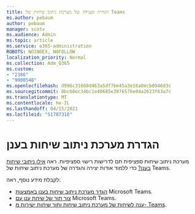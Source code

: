 ```yaml
---
title: הגדרה ופעילה של מערכת ניתוב שיחות של Teams
ms.author: pebaum
author: pebaum
manager: scotv
ms.audience: Admin
ms.topic: article
ms.service: o365-administration
ROBOTS: NOINDEX, NOFOLLOW
localization_priority: Normal
ms.collection: Adm_O365
ms.custom:
- "2386"
- "9000548"
ms.openlocfilehash: d996c31668d463a5df7be45a3e16a0ecb0946d3c
ms.sourcegitcommit: 8bc60ec34bc1e40685e3976576e04a2623f63a7c
ms.translationtype: MT
ms.contentlocale: he-IL
ms.lasthandoff: 04/15/2021
ms.locfileid: "51787318"
---
```

# <a name="set-up-a-cloud-auto-attendant"></a>הגדרת מערכת ניתוב שיחות בענן

מערכת ניתוב שיחות ספציפית תם לדרישות רישוי ספציפיות. ראה [אילו ניתובי שיחות בענן?](https://docs.microsoft.com/microsoftteams/what-are-phone-system-auto-attendants) כדי ללמוד אודות יצירה והגדרה של מערכת ניתוב שיחות של Teams. 

לקבלת מידע נוסף, ראה:

- [הגדר מערכת ניתוב שיחות בענן באמצעות](https://docs.microsoft.com/microsoftteams/create-a-phone-system-auto-attendant) Microsoft Teams. 
- [צור תור של שיחת ענן עם](https://docs.microsoft.com/microsoftteams/create-a-phone-system-call-queue) Microsoft Teams. 
- [ענה לשיחות של מערכת ניתוב שיחות ותור שיחות ישירות מ- Teams](https://docs.microsoft.com/microsoftteams/answer-auto-attendant-and-call-queue-calls). 